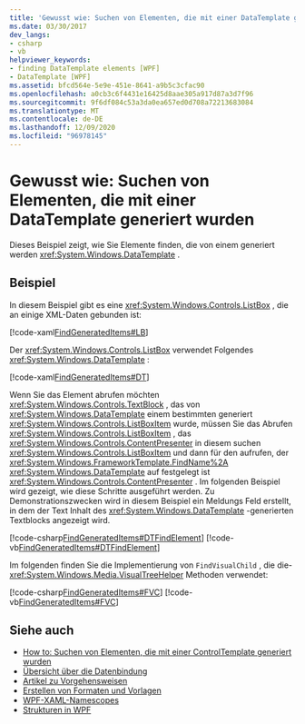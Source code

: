 ```yaml
---
title: 'Gewusst wie: Suchen von Elementen, die mit einer DataTemplate generiert wurden'
ms.date: 03/30/2017
dev_langs:
- csharp
- vb
helpviewer_keywords:
- finding DataTemplate elements [WPF]
- DataTemplate [WPF]
ms.assetid: bfcd564e-5e9e-451e-8641-a9b5c3cfac90
ms.openlocfilehash: a0cb3c6f4431e16425d8aae305a917d87a3d7f96
ms.sourcegitcommit: 9f6df084c53a3da0ea657ed0d708a72213683084
ms.translationtype: MT
ms.contentlocale: de-DE
ms.lasthandoff: 12/09/2020
ms.locfileid: "96978145"
---
```

# <a name="how-to-find-datatemplate-generated-elements"></a>Gewusst wie: Suchen von Elementen, die mit einer DataTemplate generiert wurden
Dieses Beispiel zeigt, wie Sie Elemente finden, die von einem generiert werden <xref:System.Windows.DataTemplate> .  
  
## <a name="example"></a>Beispiel  
 In diesem Beispiel gibt es eine <xref:System.Windows.Controls.ListBox> , die an einige XML-Daten gebunden ist:  
  
 [!code-xaml[FindGeneratedItems#LB](~/samples/snippets/csharp/VS_Snippets_Wpf/FindGeneratedItems/CSharp/Window1.xaml#lb)]  
  
 Der <xref:System.Windows.Controls.ListBox> verwendet Folgendes <xref:System.Windows.DataTemplate> :  
  
 [!code-xaml[FindGeneratedItems#DT](~/samples/snippets/csharp/VS_Snippets_Wpf/FindGeneratedItems/CSharp/Window1.xaml#dt)]  
  
 Wenn Sie das Element abrufen möchten <xref:System.Windows.Controls.TextBlock> , das von <xref:System.Windows.DataTemplate> einem bestimmten generiert <xref:System.Windows.Controls.ListBoxItem> wurde, müssen Sie das Abrufen <xref:System.Windows.Controls.ListBoxItem> , das <xref:System.Windows.Controls.ContentPresenter> in diesem suchen <xref:System.Windows.Controls.ListBoxItem> und dann für den aufrufen, der <xref:System.Windows.FrameworkTemplate.FindName%2A> <xref:System.Windows.DataTemplate> auf festgelegt ist <xref:System.Windows.Controls.ContentPresenter> . Im folgenden Beispiel wird gezeigt, wie diese Schritte ausgeführt werden. Zu Demonstrationszwecken wird in diesem Beispiel ein Meldungs Feld erstellt, in dem der Text Inhalt des <xref:System.Windows.DataTemplate> -generierten Textblocks angezeigt wird.  
  
 [!code-csharp[FindGeneratedItems#DTFindElement](~/samples/snippets/csharp/VS_Snippets_Wpf/FindGeneratedItems/CSharp/Window1.xaml.cs#dtfindelement)]
 [!code-vb[FindGeneratedItems#DTFindElement](~/samples/snippets/visualbasic/VS_Snippets_Wpf/FindGeneratedItems/VisualBasic/Window1.xaml.vb#dtfindelement)]  
  
 Im folgenden finden Sie die Implementierung von `FindVisualChild` , die die- <xref:System.Windows.Media.VisualTreeHelper> Methoden verwendet:  
  
 [!code-csharp[FindGeneratedItems#FVC](~/samples/snippets/csharp/VS_Snippets_Wpf/FindGeneratedItems/CSharp/Window1.xaml.cs#fvc)]
 [!code-vb[FindGeneratedItems#FVC](~/samples/snippets/visualbasic/VS_Snippets_Wpf/FindGeneratedItems/VisualBasic/Window1.xaml.vb#fvc)]  
  
## <a name="see-also"></a>Siehe auch

- [How to: Suchen von Elementen, die mit einer ControlTemplate generiert wurden](../controls/how-to-find-controltemplate-generated-elements.md)
- [Übersicht über die Datenbindung](/dotnet/desktop-wpf/data/data-binding-overview)
- [Artikel zu Vorgehensweisen](data-binding-how-to-topics.md)
- [Erstellen von Formaten und Vorlagen](/dotnet/desktop-wpf/fundamentals/styles-templates-overview)
- [WPF-XAML-Namescopes](../advanced/wpf-xaml-namescopes.md)
- [Strukturen in WPF](../advanced/trees-in-wpf.md)
